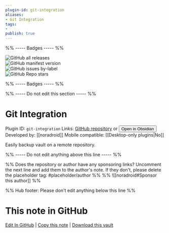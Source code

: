 ```yaml
---
plugin-id: git-integration
aliases:
- Git Integration
tags: 
- 
publish: true
---
```


%% ----- Badges ----- %%

![GitHub all releases](https://img.shields.io/github/downloads/noradroid/obsidian-git-integration/total?color=573E7A&logo=github&style=for-the-badge)   
![GitHub manifest version](https://img.shields.io/github/manifest-json/v/noradroid/obsidian-git-integration?color=573E7A&logo=github&style=for-the-badge)   
![GitHub issues by-label](https://img.shields.io/github/issues/noradroid/obsidian-git-integration/help%20wanted?color=573E7A&logo=github&style=for-the-badge)   
![GitHub Repo stars](https://img.shields.io/github/stars/noradroid/obsidian-git-integration?color=573E7A&logo=github&style=for-the-badge)

%% ----- Badges ----- %%

%% ----- Do not edit this section ----- %%

# Git Integration

Plugin ID: `git-integration`
Links: [GitHub repository](https://github.com/noradroid/obsidian-git-integration) or [<button id=HH>Open in Obsidian</button>](obsidian://show-plugin?id=git-integration)
Developed by: [[noradroid]]
Mobile compatible: [[Desktop-only plugins|No]]

Easily backup vault on a remote repository.

%% ----- Do not edit anything above this line ----- %% 

%% Does the repository or author have any sponsoring links? Uncomment the next line and add them to the author's note. If they don't, please delete the placeholder tag: #placeholder/author %%
%% ![[noradroid#Sponsor this author]] %%

%% Hub footer: Please don't edit anything below this line %%

# This note in GitHub

<span class="git-footer">[Edit In GitHub](https://github.dev/obsidian-community/obsidian-hub/blob/main/02%20-%20Community%20Expansions/02.05%20All%20Community%20Expansions/Plugins/git-integration.md "git-hub-edit-note") | [Copy this note](https://raw.githubusercontent.com/obsidian-community/obsidian-hub/main/02%20-%20Community%20Expansions/02.05%20All%20Community%20Expansions/Plugins/git-integration.md "git-hub-copy-note") | [Download this vault](https://github.com/obsidian-community/obsidian-hub/archive/refs/heads/main.zip "git-hub-download-vault") </span>
